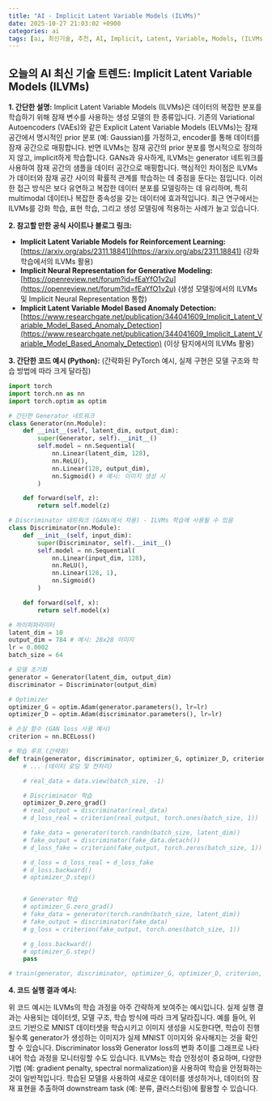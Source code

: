 ```yaml
---
title: "AI - Implicit Latent Variable Models (ILVMs)"
date: 2025-10-27 21:03:02 +0900
categories: ai
tags: [ai, 최신기술, 추천, AI, Implicit, Latent, Variable, Models, (ILVMs)]
---
```


## 오늘의 AI 최신 기술 트렌드: **Implicit Latent Variable Models (ILVMs)**

**1. 간단한 설명:**
Implicit Latent Variable Models (ILVMs)은 데이터의 복잡한 분포를 학습하기 위해 잠재 변수를 사용하는 생성 모델의 한 종류입니다. 기존의 Variational Autoencoders (VAEs)와 같은 Explicit Latent Variable Models (ELVMs)는 잠재 공간에서 명시적인 prior 분포 (예: Gaussian)를 가정하고, encoder를 통해 데이터를 잠재 공간으로 매핑합니다. 반면 ILVMs는 잠재 공간의 prior 분포를 명시적으로 정의하지 않고, implicit하게 학습합니다.  GANs과 유사하게, ILVMs는 generator 네트워크를 사용하여 잠재 공간의 샘플을 데이터 공간으로 매핑합니다. 핵심적인 차이점은 ILVMs가 데이터와 잠재 공간 사이의 확률적 관계를 학습하는 데 중점을 둔다는 점입니다. 이러한 접근 방식은 보다 유연하고 복잡한 데이터 분포를 모델링하는 데 유리하며, 특히 multimodal 데이터나 복잡한 종속성을 갖는 데이터에 효과적입니다. 최근 연구에서는 ILVMs를 강화 학습, 표현 학습, 그리고 생성 모델링에 적용하는 사례가 늘고 있습니다.

**2. 참고할 만한 공식 사이트나 블로그 링크:**

* **Implicit Latent Variable Models for Reinforcement Learning:** [https://arxiv.org/abs/2311.18841](https://arxiv.org/abs/2311.18841) (강화 학습에서의 ILVMs 활용)
* **Implicit Neural Representation for Generative Modeling:** [https://openreview.net/forum?id=fEaYfO1v2u](https://openreview.net/forum?id=fEaYfO1v2u) (생성 모델링에서의 ILVMs 및 Implicit Neural Representation 통합)
* **Implicit Latent Variable Model Based Anomaly Detection:** [https://www.researchgate.net/publication/344041609_Implicit_Latent_Variable_Model_Based_Anomaly_Detection](https://www.researchgate.net/publication/344041609_Implicit_Latent_Variable_Model_Based_Anomaly_Detection) (이상 탐지에서의 ILVMs 활용)

**3. 간단한 코드 예시 (Python):**
(간략화된 PyTorch 예시, 실제 구현은 모델 구조와 학습 방법에 따라 크게 달라짐)

```python
import torch
import torch.nn as nn
import torch.optim as optim

# 간단한 Generator 네트워크
class Generator(nn.Module):
    def __init__(self, latent_dim, output_dim):
        super(Generator, self).__init__()
        self.model = nn.Sequential(
            nn.Linear(latent_dim, 128),
            nn.ReLU(),
            nn.Linear(128, output_dim),
            nn.Sigmoid() # 예시: 이미지 생성 시
        )

    def forward(self, z):
        return self.model(z)

# Discriminator 네트워크 (GANs에서 차용) - ILVMs 학습에 사용될 수 있음
class Discriminator(nn.Module):
    def __init__(self, input_dim):
        super(Discriminator, self).__init__()
        self.model = nn.Sequential(
            nn.Linear(input_dim, 128),
            nn.ReLU(),
            nn.Linear(128, 1),
            nn.Sigmoid()
        )

    def forward(self, x):
        return self.model(x)

# 하이퍼파라미터
latent_dim = 10
output_dim = 784 # 예시: 28x28 이미지
lr = 0.0002
batch_size = 64

# 모델 초기화
generator = Generator(latent_dim, output_dim)
discriminator = Discriminator(output_dim)

# Optimizer
optimizer_G = optim.Adam(generator.parameters(), lr=lr)
optimizer_D = optim.Adam(discriminator.parameters(), lr=lr)

# 손실 함수 (GAN loss 사용 예시)
criterion = nn.BCELoss()

# 학습 루프 (간략화)
def train(generator, discriminator, optimizer_G, optimizer_D, criterion, data, latent_dim, batch_size):
    # ... (데이터 로딩 및 전처리)

    # real_data = data.view(batch_size, -1)

    # Discriminator 학습
    optimizer_D.zero_grad()
    # real_output = discriminator(real_data)
    # d_loss_real = criterion(real_output, torch.ones(batch_size, 1))

    # fake_data = generator(torch.randn(batch_size, latent_dim))
    # fake_output = discriminator(fake_data.detach())
    # d_loss_fake = criterion(fake_output, torch.zeros(batch_size, 1))

    # d_loss = d_loss_real + d_loss_fake
    # d_loss.backward()
    # optimizer_D.step()


    # Generator 학습
    # optimizer_G.zero_grad()
    # fake_data = generator(torch.randn(batch_size, latent_dim))
    # fake_output = discriminator(fake_data)
    # g_loss = criterion(fake_output, torch.ones(batch_size, 1))

    # g_loss.backward()
    # optimizer_G.step()
    pass

# train(generator, discriminator, optimizer_G, optimizer_D, criterion, data, latent_dim, batch_size)
```

**4. 코드 실행 결과 예시:**

위 코드 예시는 ILVMs의 학습 과정을 아주 간략하게 보여주는 예시입니다.  실제 실행 결과는 사용되는 데이터셋, 모델 구조, 학습 방식에 따라 크게 달라집니다. 예를 들어, 위 코드 기반으로 MNIST 데이터셋을 학습시키고 이미지 생성을 시도한다면, 학습이 진행될수록 generator가 생성하는 이미지가 실제 MNIST 이미지와 유사해지는 것을 확인할 수 있습니다. Discriminator loss와 Generator loss의 변화 추이를 그래프로 나타내어 학습 과정을 모니터링할 수도 있습니다.  ILVMs는 학습 안정성이 중요하며, 다양한 기법 (예: gradient penalty, spectral normalization)을 사용하여 학습을 안정화하는 것이 일반적입니다.  학습된 모델을 사용하여 새로운 데이터를 생성하거나, 데이터의 잠재 표현을 추출하여 downstream task (예: 분류, 클러스터링)에 활용할 수 있습니다.

